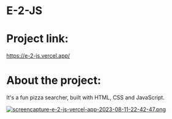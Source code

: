 # E-2-JS
# Project link: 
https://e-2-js.vercel.app/
# About the project: 
It's a fun pizza searcher, built with HTML, CSS and JavaScript.

[![screencapture-e-2-js-vercel-app-2023-08-11-22-42-47.png](https://i.postimg.cc/3Rwggv6M/screencapture-e-2-js-vercel-app-2023-08-11-22-42-47.png)](https://postimg.cc/cKVgWr0T)
